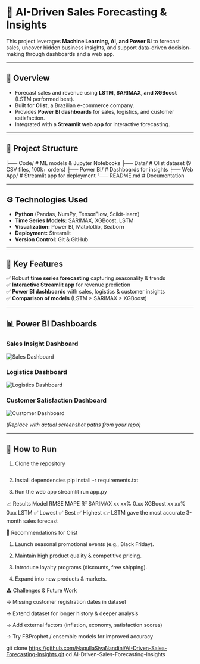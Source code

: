 # 🤖 AI-Driven Sales Forecasting & Insights  

This project leverages **Machine Learning, AI, and Power BI** to forecast sales, uncover hidden business insights, and support data-driven decision-making through dashboards and a web app.  

---

## 📌 Overview  
- Forecast sales and revenue using **LSTM, SARIMAX, and XGBoost** (LSTM performed best).  
- Built for **Olist**, a Brazilian e-commerce company.  
- Provides **Power BI dashboards** for sales, logistics, and customer satisfaction.  
- Integrated with a **Streamlit web app** for interactive forecasting.  

---

## 📂 Project Structure  
├── Code/ # ML models & Jupyter Notebooks
├── Data/ # Olist dataset (9 CSV files, 100k+ orders)
├── Power BI/ # Dashboards for insights
├── Web App/ # Streamlit app for deployment
└── README.md # Documentation

---

## ⚙️ Technologies Used  
- **Python** (Pandas, NumPy, TensorFlow, Scikit-learn)  
- **Time Series Models:** SARIMAX, XGBoost, LSTM  
- **Visualization:** Power BI, Matplotlib, Seaborn  
- **Deployment:** Streamlit  
- **Version Control:** Git & GitHub  

---

## 🌟 Key Features  
✅ Robust **time series forecasting** capturing seasonality & trends  
✅ **Interactive Streamlit app** for revenue prediction  
✅ **Power BI dashboards** with sales, logistics & customer insights  
✅ **Comparison of models** (LSTM > SARIMAX > XGBoost)  

---

## 📊 Power BI Dashboards  

### Sales Insight Dashboard  
![Sales Dashboard](PowerBI/Sales_Dashboard.jpg)  

### Logistics Dashboard  
![Logistics Dashboard](PowerBI/Logistics_Dashboard.jpg)  

### Customer Satisfaction Dashboard  
![Customer Dashboard](PowerBI/Customer_Satisfaction.jpg)  

*(Replace with actual screenshot paths from your repo)*  

---

## 🚀 How to Run  

1. Clone the repository  
   ```bash
   
2. Install dependencies
   pip install -r requirements.txt

3. Run the web app
   streamlit run app.py


📈 Results
Model	RMSE	MAPE	R²
SARIMAX	xx	xx%	0.xx
XGBoost	xx	xx%	0.xx
LSTM	✅ Lowest	✅ Best	✅ Highest
👉 LSTM gave the most accurate 3-month sales forecast

📝 Recommendations for Olist

1. Launch seasonal promotional events (e.g., Black Friday).

2. Maintain high product quality & competitive pricing.

3. Introduce loyalty programs (discounts, free shipping).

4. Expand into new products & markets.

⚠️ Challenges & Future Work

-> Missing customer registration dates in dataset

-> Extend dataset for longer history & deeper analysis

-> Add external factors (inflation, economy, satisfaction scores)

-> Try FBProphet / ensemble models for improved accuracy
   
   git clone https://github.com/NagullaSivaNandini/AI-Driven-Sales-Forecasting-Insights.git
   cd AI-Driven-Sales-Forecasting-Insights
